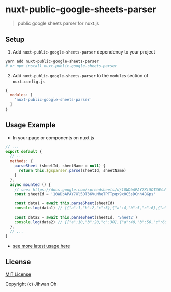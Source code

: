 # nuxt-public-google-sheets-parser

<!-- [![npm version][npm-version-src]][npm-version-href]
[![npm downloads][npm-downloads-src]][npm-downloads-href]
[![Github Actions CI][github-actions-ci-src]][github-actions-ci-href]
[![Codecov][codecov-src]][codecov-href]
[![License][license-src]][license-href] -->

> public google sheets parser for nuxt.js

<!-- [📖 **Release Notes**](./CHANGELOG.md) -->

## Setup

1. Add `nuxt-public-google-sheets-parser` dependency to your project

```bash
yarn add nuxt-public-google-sheets-parser
# or npm install nuxt-public-google-sheets-parser
```

2. Add `nuxt-public-google-sheets-parser` to the `modules` section of `nuxt.config.js`

```js
{
  modules: [
    'nuxt-public-google-sheets-parser'
  ]
}
```

## Usage Example
- In your page or components on nuxt.js

```js
// ...
export default {
  // ...
  methods: {
    parseSheet (sheetId, sheetName = null) {
      return this.$gsparser.parse(sheetId, sheetName)
    }
  },
  async mounted () {
    // see: https://docs.google.com/spreadsheets/d/10WDbAPAY7Xl5DT36VuMheTPTTpqx9x0C5sDCnh4BGps
    const sheetId = '10WDbAPAY7Xl5DT36VuMheTPTTpqx9x0C5sDCnh4BGps'

    const data1 = await this.parseSheet(sheetId)
    console.log(data1) // [{"a":1,"b":2,"c":3},{"a":4,"b":5,"c":6},{"a":7,"b":8,"c":9}]

    const data2 = await this.parseSheet(sheetId, 'Sheet2')
    console.log(data2) // [{"a":10,"b":20,"c":30},{"a":40,"b":50,"c":60},{"a":70,"b":80,"c":90}]
  },
  // ...
}
```

- [see more latest usage here](https://github.com/fureweb-com/public-google-sheets-parser)

## License

[MIT License](./LICENSE)

Copyright (c) Jihwan Oh

<!-- Badges -->
<!-- [npm-version-src]: https://img.shields.io/npm/v/nuxt-public-google-sheets-parser/latest.svg
[npm-version-href]: https://npmjs.com/package/nuxt-public-google-sheets-parser

[npm-downloads-src]: https://img.shields.io/npm/dt/nuxt-public-google-sheets-parser.svg
[npm-downloads-href]: https://npmjs.com/package/nuxt-public-google-sheets-parser

[github-actions-ci-src]: https://github.com/https://github.com/fureweb-com/nuxt-public-google-sheets-parser/workflows/ci/badge.svg
[github-actions-ci-href]: https://github.com/https://github.com/fureweb-com/nuxt-public-google-sheets-parser/actions?query=workflow%3Aci

[codecov-src]: https://img.shields.io/codecov/c/github/https://github.com/fureweb-com/nuxt-public-google-sheets-parser.svg
[codecov-href]: https://codecov.io/gh/https://github.com/fureweb-com/nuxt-public-google-sheets-parser

[license-src]: https://img.shields.io/npm/l/nuxt-public-google-sheets-parser.svg
[license-href]: https://npmjs.com/package/nuxt-public-google-sheets-parser -->
